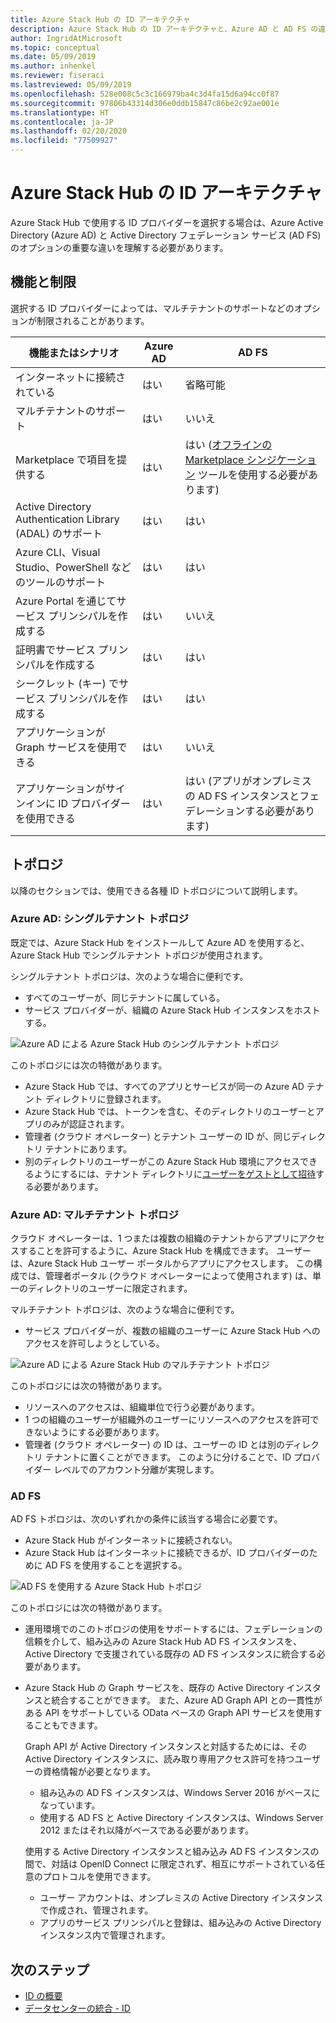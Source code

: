 ```yaml
---
title: Azure Stack Hub の ID アーキテクチャ
description: Azure Stack Hub の ID アーキテクチャと、Azure AD と AD FS の違いについて説明します。
author: IngridAtMicrosoft
ms.topic: conceptual
ms.date: 05/09/2019
ms.author: inhenkel
ms.reviewer: fiseraci
ms.lastreviewed: 05/09/2019
ms.openlocfilehash: 528e008c5c3c166979ba4c3d4fa15d6a94cc0f87
ms.sourcegitcommit: 97806b43314d306e0ddb15847c86be2c92ae001e
ms.translationtype: HT
ms.contentlocale: ja-JP
ms.lasthandoff: 02/20/2020
ms.locfileid: "77509927"
---
```

# <a name="identity-architecture-for-azure-stack-hub"></a>Azure Stack Hub の ID アーキテクチャ

Azure Stack Hub で使用する ID プロバイダーを選択する場合は、Azure Active Directory (Azure AD) と Active Directory フェデレーション サービス (AD FS) のオプションの重要な違いを理解する必要があります。

## <a name="capabilities-and-limitations"></a>機能と制限

選択する ID プロバイダーによっては、マルチテナントのサポートなどのオプションが制限されることがあります。

|機能またはシナリオ        |Azure AD  |AD FS  |
|------------------------------|----------|-------|
|インターネットに接続されている     |はい       |省略可能|
|マルチテナントのサポート     |はい       |いいえ      |
|Marketplace で項目を提供する |はい       |はい ([オフラインの Marketplace シンジケーション](azure-stack-download-azure-marketplace-item.md#disconnected-or-a-partially-connected-scenario) ツールを使用する必要があります)|
|Active Directory Authentication Library (ADAL) のサポート |はい |はい|
|Azure CLI、Visual Studio、PowerShell などのツールのサポート  |はい |はい|
|Azure Portal を通じてサービス プリンシパルを作成する     |はい |いいえ|
|証明書でサービス プリンシパルを作成する      |はい |はい|
|シークレット (キー) でサービス プリンシパルを作成する    |はい |はい|
|アプリケーションが Graph サービスを使用できる           |はい |いいえ|
|アプリケーションがサインインに ID プロバイダーを使用できる |はい |はい (アプリがオンプレミスの AD FS インスタンスとフェデレーションする必要があります) |

## <a name="topologies"></a>トポロジ

以降のセクションでは、使用できる各種 ID トポロジについて説明します。

### <a name="azure-ad-single-tenant-topology"></a>Azure AD: シングルテナント トポロジ

既定では、Azure Stack Hub をインストールして Azure AD を使用すると、Azure Stack Hub でシングルテナント トポロジが使用されます。

シングルテナント トポロジは、次のような場合に便利です。
- すべてのユーザーが、同じテナントに属している。
- サービス プロバイダーが、組織の Azure Stack Hub インスタンスをホストする。

![Azure AD による Azure Stack Hub のシングルテナント トポロジ](media/azure-stack-identity-architecture/single-tenant.png)

このトポロジには次の特徴があります。

- Azure Stack Hub では、すべてのアプリとサービスが同一の Azure AD テナント ディレクトリに登録されます。
- Azure Stack Hub では、トークンを含む、そのディレクトリのユーザーとアプリのみが認証されます。
- 管理者 (クラウド オペレーター) とテナント ユーザーの ID が、同じディレクトリ テナントにあります。
- 別のディレクトリのユーザーがこの Azure Stack Hub 環境にアクセスできるようにするには、テナント ディレクトリに[ユーザーをゲストとして招待](azure-stack-identity-overview.md#guest-users)する必要があります。

### <a name="azure-ad-multi-tenant-topology"></a>Azure AD: マルチテナント トポロジ

クラウド オペレーターは、1 つまたは複数の組織のテナントからアプリにアクセスすることを許可するように、Azure Stack Hub を構成できます。 ユーザーは、Azure Stack Hub ユーザー ポータルからアプリにアクセスします。 この構成では、管理者ポータル (クラウド オペレーターによって使用されます) は、単一のディレクトリのユーザーに限定されます。

マルチテナント トポロジは、次のような場合に便利です。

- サービス プロバイダーが、複数の組織のユーザーに Azure Stack Hub へのアクセスを許可しようとしている。

![Azure AD による Azure Stack Hub のマルチテナント トポロジ](media/azure-stack-identity-architecture/multi-tenant.png)

このトポロジには次の特徴があります。

- リソースへのアクセスは、組織単位で行う必要があります。
- 1 つの組織のユーザーが組織外のユーザーにリソースへのアクセスを許可できないようにする必要があります。
- 管理者 (クラウド オペレーター) の ID は、ユーザーの ID とは別のディレクトリ テナントに置くことができます。 このように分けることで、ID プロバイダー レベルでのアカウント分離が実現します。
 
### <a name="ad-fs"></a>AD FS

AD FS トポロジは、次のいずれかの条件に該当する場合に必要です。

- Azure Stack Hub がインターネットに接続されない。
- Azure Stack Hub はインターネットに接続できるが、ID プロバイダーのために AD FS を使用することを選択する。
  
![AD FS を使用する Azure Stack Hub トポロジ](media/azure-stack-identity-architecture/adfs.png)

このトポロジには次の特徴があります。

- 運用環境でのこのトポロジの使用をサポートするには、フェデレーションの信頼を介して、組み込みの Azure Stack Hub AD FS インスタンスを、Active Directory で支援されている既存の AD FS インスタンスに統合する必要があります。
- Azure Stack Hub の Graph サービスを、既存の Active Directory インスタンスと統合することができます。 また、Azure AD Graph API との一貫性がある API をサポートしている OData ベースの Graph API サービスを使用することもできます。

  Graph API が Active Directory インスタンスと対話するためには、その Active Directory インスタンスに、読み取り専用アクセス許可を持つユーザーの資格情報が必要となります。
  - 組み込みの AD FS インスタンスは、Windows Server 2016 がベースになっています。
  - 使用する AD FS と Active Directory インスタンスは、Windows Server 2012 またはそれ以降がベースである必要があります。
  
  使用する Active Directory インスタンスと組み込み AD FS インスタンスの間で、対話は OpenID Connect に限定されず、相互にサポートされている任意のプロトコルを使用できます。
  - ユーザー アカウントは、オンプレミスの Active Directory インスタンスで作成され、管理されます。
  - アプリのサービス プリンシパルと登録は、組み込みの Active Directory インスタンス内で管理されます。

## <a name="next-steps"></a>次のステップ

- [ID の概要](azure-stack-identity-overview.md)
- [データセンターの統合 - ID](azure-stack-integrate-identity.md)
